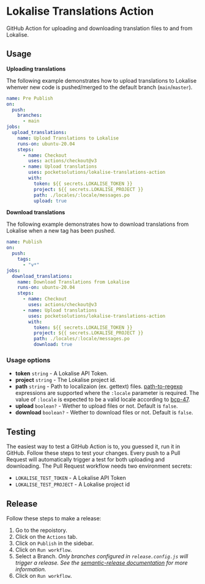 # Lokalise Translations Action

GitHub Action for uploading and downloading translation files to and from Lokalise.

## Usage

**Uploading translations**

The following example demonstrates how to upload translations to Lokalise whenver new code is pushed/merged to the default branch (`main`/`master`).

```yaml
name: Pre Publish
on:
  push:
    branches:
      - main
jobs:
  upload_translations:
    name: Upload Translations to Lokalise
    runs-on: ubuntu-20.04
    steps:
      - name: Checkout
        uses: actions/checkout@v3
      - name: Upload translations
        uses: pocketsolutions/lokalise-translations-action
        with:
          token: ${{ secrets.LOKALISE_TOKEN }}
          project: ${{ secrets.LOKALISE_PROJECT }}
          path: ./locales/:locale/messages.po
          upload: true
```

**Download translations**

The following example demonstrates how to download translations from Lokalise when a new tag has been pushed.

```yaml
name: Publish
on:
  push:
    tags:
      - "v*"
jobs:
  download_translations:
    name: Download Translations from Lokalise
    runs-on: ubuntu-20.04
    steps:
      - name: Checkout
        uses: actions/checkout@v3
      - name: Upload translations
        uses: pocketsolutions/lokalise-translations-action
        with:
          token: ${{ secrets.LOKALISE_TOKEN }}
          project: ${{ secrets.LOKALISE_PROJECT }}
          path: ./locales/:locale/messages.po
          download: true
```

### Usage options

- **token** `string` - A Lokalise API Token.
- **project** `string` - The Lokalise project id.
- **path** `string` - Path to localizaion (ex. gettext) files. [path-to-regexp](https://github.com/pillarjs/path-to-regexp) expressions are supported where the `:locale` parameter is required. The value of `:locale` is expected to be a valid locale according to [bcp-47](https://en.wikipedia.org/wiki/IETF_language_tag).
- **upload** `boolean?` - Wether to upload files or not. Default is `false`.
- **download** `boolean?` - Wether to download files or not. Default is `false`.

## Testing

The easiest way to test a GitHub Action is to, you guessed it, run it in GitHub. Follow these steps to test your changes. Every push to a Pull Request will automatically trigger a test for both uploading and downloading. The Pull Request workflow needs two environment secrets:

- `LOKALISE_TEST_TOKEN` - A Lokalise API Token
- `LOKALISE_TEST_PROJECT` - A Lokalise project id

## Release

Follow these steps to make a release:

1. Go to the repoistory.
1. Click on the `Actions` tab.
1. Click on `Publish` in the sidebar.
1. Click on `Run workflow`.
1. Select a Branch. _Only branches configured in `release.config.js` will trigger a release. See the [semantic-release documentation](https://semantic-release.gitbook.io/semantic-release/usage/workflow-configuration#workflow-configuration) for more information._
1. Click on `Run workflow`.
